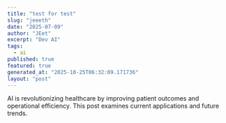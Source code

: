 ```yaml
---
title: "test for test"
slug: "jeeeth"
date: "2025-07-09"
author: "JEet"
excerpt: "Dev AI"
tags:
  - ai
published: true
featured: true
generated_at: "2025-10-25T06:32:09.171736"
layout: "post"
---
```


AI is revolutionizing healthcare by improving patient outcomes and operational efficiency. This post examines current applications and future trends.